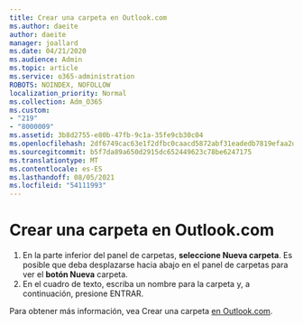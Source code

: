 ```yaml
---
title: Crear una carpeta en Outlook.com
ms.author: daeite
author: daeite
manager: joallard
ms.date: 04/21/2020
ms.audience: Admin
ms.topic: article
ms.service: o365-administration
ROBOTS: NOINDEX, NOFOLLOW
localization_priority: Normal
ms.collection: Adm_O365
ms.custom:
- "219"
- "8000009"
ms.assetid: 3b8d2755-e80b-47fb-9c1a-35fe9cb30c04
ms.openlocfilehash: 2df6749cac63e1f2dfbc0caacd5872abf31eadedb7819efaa2d4a05be56f8e4f
ms.sourcegitcommit: b5f7da89a650d2915dc652449623c78be6247175
ms.translationtype: MT
ms.contentlocale: es-ES
ms.lasthandoff: 08/05/2021
ms.locfileid: "54111993"
---
```

# <a name="create-a-folder-in-outlookcom"></a>Crear una carpeta en Outlook.com

1. En la parte inferior del panel de carpetas, **seleccione Nueva carpeta**. Es posible que deba desplazarse hacia abajo en el panel de carpetas para ver el **botón Nueva** carpeta.
2. En el cuadro de texto, escriba un nombre para la carpeta y, a continuación, presione ENTRAR.

Para obtener más información, vea Crear una carpeta [en Outlook.com](https://support.office.com/article/6bb0723a-f39f-4a8d-bb3f-fab5dcc2510a?wt.mc_id=Office_Outlook_com_Alchemy).